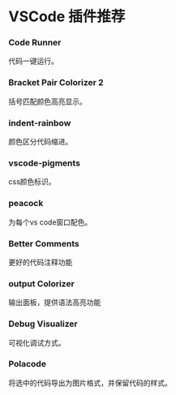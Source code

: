 # VSCode 插件推荐

### Code Runner

代码一键运行。

### Bracket Pair Colorizer 2

括号匹配颜色高亮显示。

### indent-rainbow

颜色区分代码缩进。

### vscode-pigments

css颜色标识。

### peacock

为每个vs code窗口配色。

### Better Comments

更好的代码注释功能

### output Colorizer

输出面板，提供语法高亮功能

### Debug Visualizer

可视化调试方式。

### Polacode

将选中的代码导出为图片格式，并保留代码的样式。
